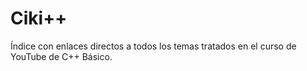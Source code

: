 # Ciki++
Índice con enlaces directos a todos los temas tratados en el curso de YouTube de C++ Básico. 
